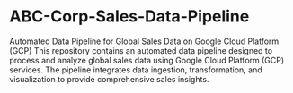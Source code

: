 # ABC-Corp-Sales-Data-Pipeline
Automated Data Pipeline for Global Sales Data on Google Cloud Platform (GCP)  This repository contains an automated data pipeline designed to process and analyze global sales data using Google Cloud Platform (GCP) services. The pipeline integrates data ingestion, transformation, and visualization to provide comprehensive sales insights.

